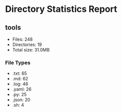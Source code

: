 # Directory Statistics Report

## tools

- Files: 248
- Directories: 19
- Total size: 31.0MB

### File Types
- .txt: 65
- .md: 62
- .log: 46
- .yaml: 26
- .py: 25
- .json: 20
- .sh: 4

